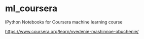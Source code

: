 # ml_coursera
IPython Notebooks for Coursera machine learning course

https://www.coursera.org/learn/vvedenie-mashinnoe-obuchenie/
